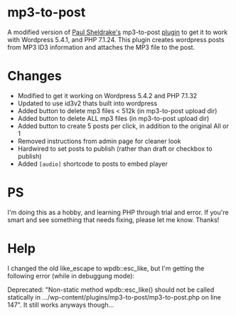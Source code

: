 # mp3-to-post
A modified version of [Paul Sheldrake's](http://www.fractured-state.com/2011/09/mp3-to-post-plugin/) mp3-to-post [plugin](https://wordpress.org/plugins/mp3-to-post/) to get it to work with Wordpress 5.4.1, and PHP 7.1.24.  This plugin creates wordpress posts from MP3 ID3 information and attaches the MP3 file to the post.

# Changes
- Modified to get it working on Wordpress 5.4.2 and PHP 7.1.32
- Updated to use id3v2 thats built into wordpress
- Added button to delete mp3 files < 512k (in mp3-to-post upload dir)
- Added button to delete ALL mp3 files (in mp3-to-post upload dir)
- Added button to create 5 posts per click, in addition to the original All or 1
- Removed instructions from admin page for cleaner look
- Hardwired to set posts to publish (rather than draft or checkbox to publish)
- Added `[audio]` shortcode to posts to embed player

# PS
I'm doing this as a hobby, and learning PHP through trial and error.  If you're smart and see something that needs fixing, please let me know.  Thanks!

# Help
I changed the old like_escape to wpdb::esc_like, but I'm getting the following error (while in debuggung mode):

Deprecated:  "Non-static method wpdb::esc_like() should not be called statically in .../wp-content/plugins/mp3-to-post/mp3-to-post.php on line 147".  It still works anyways though...
